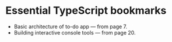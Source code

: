 # Essential TypeScript bookmarks
* Basic architecture of to-do app — from page 7.
* Building interactive console tools — from page 20.
